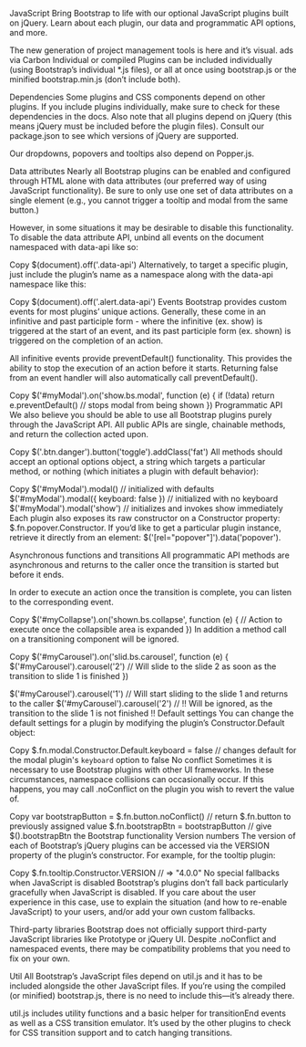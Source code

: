 

JavaScript
Bring Bootstrap to life with our optional JavaScript plugins built on jQuery. Learn about each plugin, our data and programmatic API options, and more.

The new generation of project management tools is here and it’s visual.
ads via Carbon
Individual or compiled
Plugins can be included individually (using Bootstrap’s individual *.js files), or all at once using bootstrap.js or the minified bootstrap.min.js (don’t include both).

Dependencies
Some plugins and CSS components depend on other plugins. If you include plugins individually, make sure to check for these dependencies in the docs. Also note that all plugins depend on jQuery (this means jQuery must be included before the plugin files). Consult our package.json to see which versions of jQuery are supported.

Our dropdowns, popovers and tooltips also depend on Popper.js.

Data attributes
Nearly all Bootstrap plugins can be enabled and configured through HTML alone with data attributes (our preferred way of using JavaScript functionality). Be sure to only use one set of data attributes on a single element (e.g., you cannot trigger a tooltip and modal from the same button.)

However, in some situations it may be desirable to disable this functionality. To disable the data attribute API, unbind all events on the document namespaced with data-api like so:

Copy
$(document).off('.data-api')
Alternatively, to target a specific plugin, just include the plugin’s name as a namespace along with the data-api namespace like this:

Copy
$(document).off('.alert.data-api')
Events
Bootstrap provides custom events for most plugins’ unique actions. Generally, these come in an infinitive and past participle form - where the infinitive (ex. show) is triggered at the start of an event, and its past participle form (ex. shown) is triggered on the completion of an action.

All infinitive events provide preventDefault() functionality. This provides the ability to stop the execution of an action before it starts. Returning false from an event handler will also automatically call preventDefault().

Copy
$('#myModal').on('show.bs.modal', function (e) {
  if (!data) return e.preventDefault() // stops modal from being shown
})
Programmatic API
We also believe you should be able to use all Bootstrap plugins purely through the JavaScript API. All public APIs are single, chainable methods, and return the collection acted upon.

Copy
$('.btn.danger').button('toggle').addClass('fat')
All methods should accept an optional options object, a string which targets a particular method, or nothing (which initiates a plugin with default behavior):

Copy
$('#myModal').modal()                      // initialized with defaults
$('#myModal').modal({ keyboard: false })   // initialized with no keyboard
$('#myModal').modal('show')                // initializes and invokes show immediately
Each plugin also exposes its raw constructor on a Constructor property: $.fn.popover.Constructor. If you’d like to get a particular plugin instance, retrieve it directly from an element: $('[rel="popover"]').data('popover').

Asynchronous functions and transitions
All programmatic API methods are asynchronous and returns to the caller once the transition is started but before it ends.

In order to execute an action once the transition is complete, you can listen to the corresponding event.

Copy
$('#myCollapse').on('shown.bs.collapse', function (e) {
  // Action to execute once the collapsible area is expanded
})
In addition a method call on a transitioning component will be ignored.

Copy
$('#myCarousel').on('slid.bs.carousel', function (e) {
  $('#myCarousel').carousel('2') // Will slide to the slide 2 as soon as the transition to slide 1 is finished
})

$('#myCarousel').carousel('1') // Will start sliding to the slide 1 and returns to the caller
$('#myCarousel').carousel('2') // !! Will be ignored, as the transition to the slide 1 is not finished !!
Default settings
You can change the default settings for a plugin by modifying the plugin’s Constructor.Default object:

Copy
$.fn.modal.Constructor.Default.keyboard = false // changes default for the modal plugin's `keyboard` option to false
No conflict
Sometimes it is necessary to use Bootstrap plugins with other UI frameworks. In these circumstances, namespace collisions can occasionally occur. If this happens, you may call .noConflict on the plugin you wish to revert the value of.

Copy
var bootstrapButton = $.fn.button.noConflict() // return $.fn.button to previously assigned value
$.fn.bootstrapBtn = bootstrapButton            // give $().bootstrapBtn the Bootstrap functionality
Version numbers
The version of each of Bootstrap’s jQuery plugins can be accessed via the VERSION property of the plugin’s constructor. For example, for the tooltip plugin:

Copy
$.fn.tooltip.Constructor.VERSION // => "4.0.0"
No special fallbacks when JavaScript is disabled
Bootstrap’s plugins don’t fall back particularly gracefully when JavaScript is disabled. If you care about the user experience in this case, use <noscript> to explain the situation (and how to re-enable JavaScript) to your users, and/or add your own custom fallbacks.

Third-party libraries
Bootstrap does not officially support third-party JavaScript libraries like Prototype or jQuery UI. Despite .noConflict and namespaced events, there may be compatibility problems that you need to fix on your own.

Util
All Bootstrap’s JavaScript files depend on util.js and it has to be included alongside the other JavaScript files. If you’re using the compiled (or minified) bootstrap.js, there is no need to include this—it’s already there.

util.js includes utility functions and a basic helper for transitionEnd events as well as a CSS transition emulator. It’s used by the other plugins to check for CSS transition support and to catch hanging transitions.
